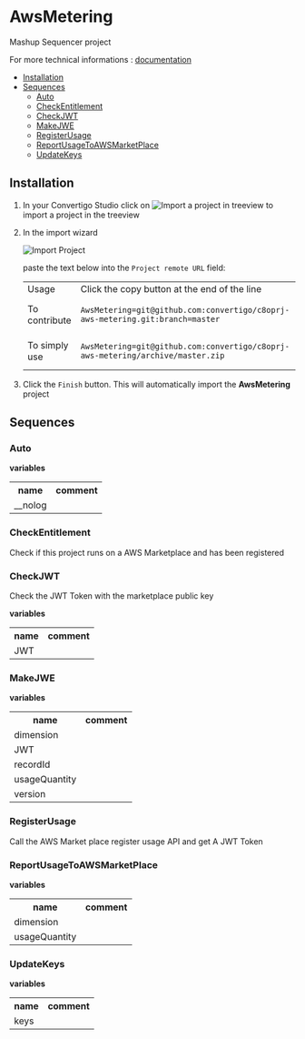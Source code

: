 


# AwsMetering

Mashup Sequencer project


For more technical informations : [documentation](./project.md)

- [Installation](#installation)
- [Sequences](#sequences)
    - [Auto](#auto)
    - [CheckEntitlement](#checkentitlement)
    - [CheckJWT](#checkjwt)
    - [MakeJWE](#makejwe)
    - [RegisterUsage](#registerusage)
    - [ReportUsageToAWSMarketPlace](#reportusagetoawsmarketplace)
    - [UpdateKeys](#updatekeys)


## Installation

1. In your Convertigo Studio click on ![](https://github.com/convertigo/convertigo/blob/develop/eclipse-plugin-studio/icons/studio/project_import.gif?raw=true "Import a project in treeview") to import a project in the treeview
2. In the import wizard

   ![](https://github.com/convertigo/convertigo/blob/develop/eclipse-plugin-studio/tomcat/webapps/convertigo/templates/ftl/project_import_wzd.png?raw=true "Import Project")
   
   paste the text below into the `Project remote URL` field:
   <table>
     <tr><td>Usage</td><td>Click the copy button at the end of the line</td></tr>
     <tr><td>To contribute</td><td>

     ```
     AwsMetering=git@github.com:convertigo/c8oprj-aws-metering.git:branch=master
     ```
     </td></tr>
     <tr><td>To simply use</td><td>

     ```
     AwsMetering=git@github.com:convertigo/c8oprj-aws-metering/archive/master.zip
     ```
     </td></tr>
    </table>
3. Click the `Finish` button. This will automatically import the __AwsMetering__ project


## Sequences

### Auto

**variables**

<table>
<tr>
<th>name</th><th>comment</th>
</tr>
<tr>
<td>__nolog</td><td></td>
</tr>
</table>

### CheckEntitlement

Check if this project runs on a AWS Marketplace and has been registered

### CheckJWT

Check the JWT Token with the marketplace public key

**variables**

<table>
<tr>
<th>name</th><th>comment</th>
</tr>
<tr>
<td>JWT</td><td></td>
</tr>
</table>

### MakeJWE

**variables**

<table>
<tr>
<th>name</th><th>comment</th>
</tr>
<tr>
<td>dimension</td><td></td>
</tr>
<tr>
<td>JWT</td><td></td>
</tr>
<tr>
<td>recordId</td><td></td>
</tr>
<tr>
<td>usageQuantity</td><td></td>
</tr>
<tr>
<td>version</td><td></td>
</tr>
</table>

### RegisterUsage

Call the AWS Market place register usage API and get A JWT Token

### ReportUsageToAWSMarketPlace

**variables**

<table>
<tr>
<th>name</th><th>comment</th>
</tr>
<tr>
<td>dimension</td><td></td>
</tr>
<tr>
<td>usageQuantity</td><td></td>
</tr>
</table>

### UpdateKeys

**variables**

<table>
<tr>
<th>name</th><th>comment</th>
</tr>
<tr>
<td>keys</td><td></td>
</tr>
</table>



